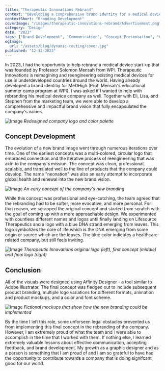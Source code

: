 ```yaml
---
title: "Therapeutic Innovations Rebrand"
context: "Developing a comprehensive brand identity for a medical device start-up."
contextShort: "Branding Development"
coverImage: "/images/therapeutic-innovations-rebrand/Advertisement.png"
category: "Design"
date: "2023"
tags: ["Brand Development", "Communication", "Concept Presentation", "Creative Research"]
ogImage:
  url: "/assets/blog/dynamic-routing/cover.jpg"
published: "12-12-2023"
---
```


In 2023, I had the opportunity to help rebrand a medical device start-up that was founded by Professor Solomon Mensah from WPI. Therapeutic Innovations is reimagining and reengineering existing medical devices for use in underdeveloped countries around the world. Having already developed a brand identitiy for MeDHigh (Prof. Mensah's educational summer camp program at WPI), I was asked if I wanted to help with rebranding his medical device company as well. Together with Eli, Lisa, and Stephen from the marketing team, we were able to develop a comprehensive and impactful brand vision that fully encapsulated the company's values.

![Image](/images/therapeutic-innovations-rebrand/logo-and-colors.png "Redesigned company logo and color palette")
*Redesigned company logo and color palette*

## Concept Development

The evolution of a new brand image went through numerous iterations over time. One of the earliest concepts was a multi-colored, circular logo that embraced connection and the iterative process of reengineering that was akin to the company's mission. The concept was clean, professional, scalable, and translated well to the line of products that the company could develop. The name "neonation" was also an early attempt to incorporate global health and renewal into the new brand vision.

![Image](/images/therapeutic-innovations-rebrand/concept-1.png "An early concept of the company's new branding")
*An early concept of the company's new branding*

While this concept was professional and eye-catching, the team agreed that the rebranding had to be softer, more evocative, and more personal. For that reason, we scrapped the original concept and started from scratch with the goal of coming up with a more approachable design. We experimented with countless different names and logos until finally landing on Lifesource Therapeutics and a logo with a blue DNA strand emerging from leaves. This logo symbolizes the core of life which is the DNA emerging from some origin or source which are the leaves. The blue color indicates a healthcare-related company, but still feels inviting.

![Image](/images/therapeutic-innovations-rebrand/logo-evolution.png "Therapeutic Innovations original logo (left), first concept (middle) and final logo (right)")
*Therapeutic Innovations original logo (left), first concept (middle) and final logo (right)*

## Conclusion

All of the visuals were designed using Affinity Designer - a tool similar to Adobe Illustrator. The final concept was fledged out to include subsequent product branding, multiple logo variations for different formats, animation and product mockups, and a color and font scheme.

![Image](/images/therapeutic-innovations-rebrand/mug-mockup.jpg "Fictional mockups that show how the new branding could be implemented")
*Fictional mockups that show how the new branding could be implemented*

By the time I left this role, some unforseen legal obstacles prevented us from implementing this final concept in the rebranding of the company. However, I am extremely proud of what the team and I were able to accomplish in the time that I worked with them. If nothing else, I learned extremely valuable lessons about effective communication, accepting feedback, and brand development. My growth as a graphic designer and as a person is something that I am proud of and I am so grateful to have had the opportunity to contribute towards a company that is doing signifcant good for our world.